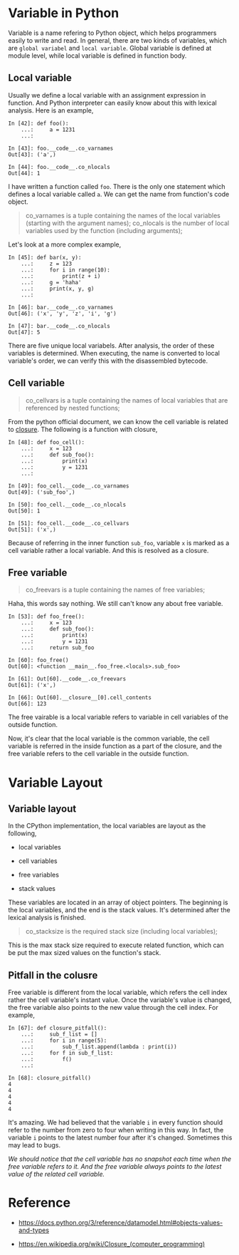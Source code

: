 
Variable in Python
==================

Variable is a name refering to Python object, which helps programmers easily to write and read.
In general, there are two kinds of variables, which are `global variabel` and `local variable`.
Global variable is defined at module level, while local variable is defined in function body.

Local variable
--------------

Usually we define a local variable with an assignment expression in function. And Python interpreter can easily know about this with lexical analysis.
Here is an example,

```
In [42]: def foo():
    ...:     a = 1231
    ...:

In [43]: foo.__code__.co_varnames
Out[43]: ('a',)

In [44]: foo.__code__.co_nlocals
Out[44]: 1
```

I have written a function called `foo`. There is the only one statement which defines a local variable called `a`.
We can get the name from function's code object.

>co_varnames is a tuple containing the names of the local variables (starting with the argument names);
>co_nlocals is the number of local variables used by the function (including arguments);

Let's look at a more complex example,

```
In [45]: def bar(x, y):
    ...:     z = 123
    ...:     for i in range(10):
    ...:         print(z + i)
    ...:     g = 'haha'
    ...:     print(x, y, g)
    ...:

In [46]: bar.__code__.co_varnames
Out[46]: ('x', 'y', 'z', 'i', 'g')

In [47]: bar.__code__.co_nlocals
Out[47]: 5
```

There are five unique local variabels. After analysis, the order of these variables is determined.
When executing, the name is converted to local variable's order, we can verify this with the disassembled bytecode.


Cell variable
-------------

>co_cellvars is a tuple containing the names of local variables that are referenced by nested functions;

From the python official document, we can know the cell variable is related to [closure](https://en.wikipedia.org/wiki/Closure_(computer_programming)).
The following is a function with closure,

```
In [48]: def foo_cell():
    ...:     x = 123
    ...:     def sub_foo():
    ...:         print(x)
    ...:         y = 1231
    ...:

In [49]: foo_cell.__code__.co_varnames
Out[49]: ('sub_foo',)

In [50]: foo_cell.__code__.co_nlocals
Out[50]: 1

In [51]: foo_cell.__code__.co_cellvars
Out[51]: ('x',)
```

Because of referring in the inner function `sub_foo`, variable `x` is marked as a cell variable rather a local variable. And this is resolved as a closure.

Free variable
-------------

>co_freevars is a tuple containing the names of free variables;

Haha, this words say nothing. We still can't know any about free variable.

```
In [53]: def foo_free():
    ...:     x = 123
    ...:     def sub_foo():
    ...:         print(x)
    ...:         y = 1231
    ...:     return sub_foo

In [60]: foo_free()
Out[60]: <function __main__.foo_free.<locals>.sub_foo>

In [61]: Out[60].__code__.co_freevars
Out[61]: ('x',)

In [66]: Out[60].__closure__[0].cell_contents
Out[66]: 123
```

The free vairable is a local variable refers to variable in cell variables of the outside function.


Now, it's clear that the local variable is the common variable, the cell variable is referred in the inside function as a part of the closure,
and the free variable refers to the cell variable in the outside function.


Variable Layout
===============

Variable layout
---------------

In the CPython implementation, the local variables are layout as the following,

  * local variables

  * cell variables

  * free variables

  * stack values

These variables are located in an array of object pointers. The beginning is the local variables, and the end is the stack values.
It's determined after the lexical analysis is finished.

>co_stacksize is the required stack size (including local variables);

This is the max stack size required to execute related function, which can be put the max sized values on the function's stack.

Pitfall in the colusre
----------------------

Free variable is different from the local variable, which refers the cell index rather the cell variable's instant value.
Once the variable's value is changed, the free variable also points to the new value through the cell index. For example,

```
In [67]: def closure_pitfall():
    ...:     sub_f_list = []
    ...:     for i in range(5):
    ...:         sub_f_list.append(lambda : print(i))
    ...:     for f in sub_f_list:
    ...:         f()
    ...:

In [68]: closure_pitfall()
4
4
4
4
4
```

It's amazing. We had believed that the variable `i` in every function should refer to the number from zero to four when writing in this way.
In fact, the variable `i` points to the latest number four after it's changed. Sometimes this may lead to bugs.

*We should notice that the cell variable has no snapshot each time when the free variable refers to it.
And the free variable always points to the latest value of the related cell variable.*


Reference
=========

  * <https://docs.python.org/3/reference/datamodel.html#objects-values-and-types>

  * <https://en.wikipedia.org/wiki/Closure_(computer_programming)>

